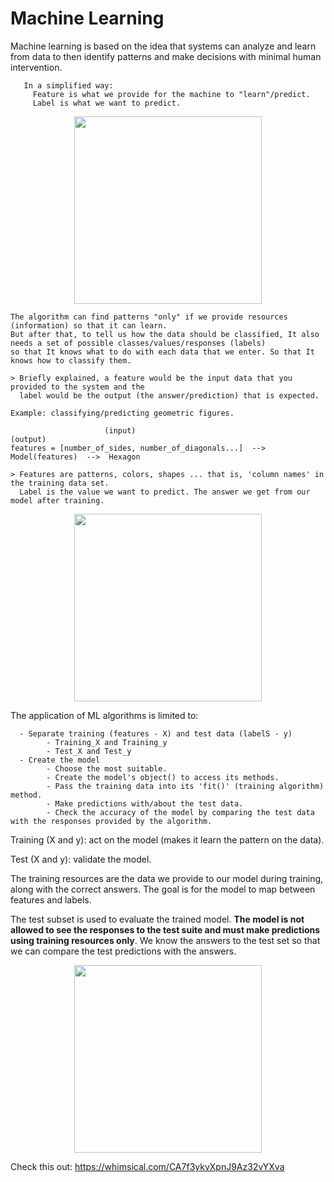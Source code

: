 # Machine Learning

Machine learning is based on the idea that systems can analyze and learn from data to then identify patterns and make decisions
with minimal human intervention.

       In a simplified way:
         Feature is what we provide for the machine to "learn"/predict.
         Label is what we want to predict.

<p align="center">
<img  height="300" src="https://github.com/pauloreis-ds/Paulo-Reis-Ciencia-de-dados/blob/master/3%20-%20An%C3%A1lise%20de%20dados%20(com%20Machine%20Learning)%20-%20Data%20Analysis%20(Machine%20Learning)/just_images/feature_label2.png">
</p>


    The algorithm can find patterns "only" if we provide resources (information) so that it can learn. 
    But after that, to tell us how the data should be classified, It also needs a set of possible classes/values/responses (labels)
    so that It knows what to do with each data that we enter. So that It knows how to classify them.

    > Briefly explained, a feature would be the input data that you provided to the system and the 
      label would be the output (the answer/prediction) that is expected.
      
    Example: classifying/predicting geometric figures.

                         (input)                                                    (output)
    features = [number_of_sides, number_of_diagonals...]  -->  Model(features)  -->  Hexagon     

    > Features are patterns, colors, shapes ... that is, 'column names' in the training data set.
      Label is the value we want to predict. The answer we get from our model after training.
      
      
<p align="center">
<img  height="300" src="https://github.com/pauloreis-ds/Paulo-Reis-Ciencia-de-dados/blob/master/3%20-%20An%C3%A1lise%20de%20dados%20(com%20Machine%20Learning)%20-%20Data%20Analysis%20(Machine%20Learning)/just_images/feature_label.png">
</p>

The application of ML algorithms is limited to:
      
      - Separate training (features - X) and test data (labelS - y)
            - Training_X and Training_y  
            - Test_X and Test_y  
      - Create the model
            - Choose the most suitable.
            - Create the model's object() to access its methods.
            - Pass the training data into its 'fit()' (training algorithm) method.
            - Make predictions with/about the test data.
            - Check the accuracy of the model by comparing the test data with the responses provided by the algorithm.
      

Training (X and y): act on the model (makes it learn the pattern on the data).

Test (X and y): validate the model.

The training resources are the data we provide to our model during training, along with the correct answers. The goal is for the model to map between features and labels.

The test subset is used to evaluate the trained model. **The model is not allowed to see the responses to the test suite and must make predictions using training resources only**.
We know the answers to the test set so that we can compare the test predictions with the answers.

<p align="center">
<img  height="300" src="https://github.com/pauloreis-ds/Paulo-Reis-Ciencia-de-dados/blob/master/3%20-%20An%C3%A1lise%20de%20dados%20(com%20Machine%20Learning)%20-%20Data%20Analysis%20(Machine%20Learning)/just_images/feature_label1.png">
</p>

Check this out: https://whimsical.com/CA7f3ykvXpnJ9Az32vYXva
